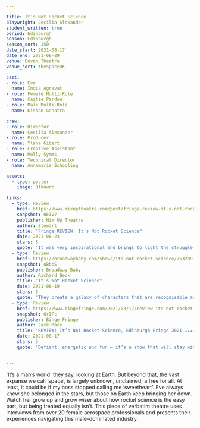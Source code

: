 ```yaml
---

title: It's Not Rocket Science
playwright: Cecilia Alexander
student_written: true
period: Edinburgh
season: Edinburgh
season_sort: 150
date_start: 2021-08-17
date_end: 2021-08-29
venue: Bevan Theatre 
venue_sort: theSpaceUK

cast:
- role: Eve
  name: India Agravat
- role: Female Multi-Role
  name: Caitie Pardoe
- role: Male Multi-Role
  name: Kishan Ganatra

crew:
- role: Director
  name: Cecilia Alexander
- role: Producer
  name: Ylana Gibert
- role: Creative Assistant
  name: Molly Symms
- role: Technical Director 
  name: Annamarie Schooling

assets:
  - type: poster
    image: Qfknwrc

links:
  - type: Review
    href: https://www.mixuptheatre.com/post/fringe-review-it-s-not-rocket-science
    snapshot: 0EIV7
    publisher: Mix Up Theatre 
    author: Stewart 
    title: "Fringe REVIEW: It's Not Rocket Science"
    date: 2021-08-23
    stars: 5
    quote: "It was very inspirational and brings to light the struggle of gender inequality."
  - type: Review
    href: https://broadwaybaby.com/shows/its-not-rocket-science/753209
    snapshot: uBbbS
    publisher: Broadway Baby 
    author: Richard Beck
    title: "It's Not Rocket Science"
    date: 2021-08-19
    stars: 5
    quote: "They create a galaxy of characters that are recognisable and idiosyncratic even in the short space of time each one exists. This team possesses considerable talent spread across writing, direction and performance."
  - type: Review
    href: https://www.bingefringe.com/2021/08/17/review-its-not-rocket-science-edinburgh-fringe-2021/
    snapshot: 6rIFc
    publisher: Binge Fringe 
    author: Jack Mace
    title: "REVIEW: It’s Not Rocket Science, Edinburgh Fringe 2021 ★★★★★"
    date: 2021-08-17
    stars: 5
    quote: "Defiant, energetic and fun – it’s a show that will stay with you."


---
```


'It’s a man’s world' they say, looking at Earth. But beyond that, the vast expanse we call ‘space’, is largely unknown, unclaimed; a free for all. At least, it could be if my boss stopped calling me ‘sweetheart’. Eve always knew she belonged in the stars, but those on Earth keep bringing her down. Watch her grow up and grow wiser about how rocket science is the easy part, but being treated equally isn’t. This piece of verbatim theatre uses interviews from over 20 female aerospace professionals and presents their experiences navigating this male-dominated industry.
